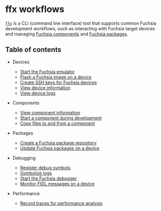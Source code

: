 # ffx workflows

[`ffx`][ffx-reference] is a CLI (command line interface) tool that supports
common Fuchsia development workflows, such as interacting with Fuchsia
target devices and managing [Fuchsia components][fuchsia-components] and
[Fuchsia packages][fuchsia-packages].

## Table of contents

* Devices

  * [Start the Fuchsia emulator][start-femu]
  * [Flash a Fuchsia image on a device][flash-device]
  * [Create SSH keys for Fuchsia devices][create-ssh-keys]
  * [View device information][view-device-info]
  * [View device logs][view-device-logs]

* Components

  * [View component information][view-component-info]
  * [Start a component during development][start-a-component]
  * [Copy files to and from a component][copy-files]

* Packages

  * [Create a Fuchsia package repository][create-a-package-repo]
  * [Update Fuchsia packages on a device][update-packages]

* Debugging

  * [Register debug symbols][register-symbols]
  * [Symbolize logs][symbolize-logs]
  * [Start the Fuchsia debugger][start-zxdb]
  * [Monitor FIDL messages on a device][monitor-fidl]

* Performance

  * [Record traces for performance analysis][record-traces]

<!-- Reference links -->

[ffx-reference]: https://fuchsia.dev/reference/tools/sdk/ffx
[fuchsia-components]: /concepts/components/v2/README.md
[fuchsia-packages]: /concepts/packages/package.md
[start-femu]: start-the-fuchsia-emulator.md
[view-device-info]: view-device-information.md
[flash-device]: flash-a-device.md
[create-ssh-keys]: create-ssh-keys-for-devices.md
[view-device-logs]: view-device-logs.md
[view-component-info]: view-component-information.md
[start-a-component]: start-a-component-during-development.md
[copy-files]: copy-files-to-and-from-a-component.md
[create-a-package-repo]: create-a-package-repository.md
[update-packages]: update-packages-on-a-device.md
[register-symbols]: register-debug-symbols.md
[symbolize-logs]: symbolize-logs.md
[start-zxdb]: start-the-fuchsia-debugger.md
[monitor-fidl]: monitor-fidl-messages-on-a-device.md
[record-traces]: record-traces.md
